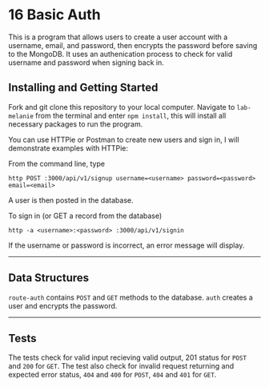 # 16 Basic Auth
This is a program that allows users to create a user account with a username, email, and password, then encrypts the password before saving to the MongoDB. It uses an authenication process to check for valid username and password when signing back in.

## Installing and Getting Started
Fork and git clone this repository to your local computer. Navigate to `lab-melanie` from the terminal and enter `npm install`, this will install all necessary packages to run the program.

You can use HTTPie or Postman to create new users and sign in, I will demonstrate examples with HTTPie:

From the command line, type
```
http POST :3000/api/v1/signup username=<username> password=<password> email=<email>
```
A user is then posted in the database.

To sign in (or GET a record from the database)
```
http -a <username>:<password> :3000/api/v1/signin
```
If the username or password is incorrect, an error message will display.

---

## Data Structures
`route-auth` contains `POST` and `GET` methods to the database.
`auth` creates a user and encrypts the password.

---

## Tests
The tests check for valid input recieving valid output, 201 status for `POST` and `200` for `GET`.
The test also check for invalid request returning and expected error status, `404` and `400` for `POST`, `404` and `401` for `GET`.
